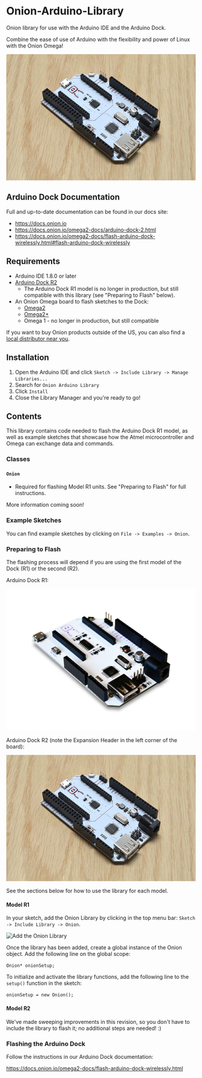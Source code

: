 # Onion-Arduino-Library

Onion library for use with the Arduino IDE and the Arduino Dock. 

Combine the ease of use of Arduino with the flexibility and power of Linux with the Onion Omega!

![Arduino Dock R2](./extras/arduino-dock-r2.jpg)

## Arduino Dock Documentation

Full and up-to-date documentation can be found in our docs site:

* https://docs.onion.io
* https://docs.onion.io/omega2-docs/arduino-dock-2.html
* https://docs.onion.io/omega2-docs/flash-arduino-dock-wirelessly.html#flash-arduino-dock-wirelessly

## Requirements

* Arduino IDE 1.8.0 or later
* [Arduino Dock R2](https://onion.io/store/arduino-dock-r2/)
    * The Arduino Dock R1 model is no longer in production, but still compatible with this library (see "Preparing to Flash" below).
* An Onion Omega board to flash sketches to the Dock:
    * [Omega2](https://onion.io/store/omega2/)
    * [Omega2+](https://onion.io/store/omega2p/)
    * Omega 1 - no longer in production, but still compatible

If you want to buy Onion products outside of the US, you can also find a [local distributor near you](https://onion.io/where-to-buy).

## Installation

1. Open the Arduino IDE and click `Sketch -> Include Library -> Manage Libraries...`
1. Search for `Onion Arduino Library`
1. Click `Install`
1. Close the Library Manager and you're ready to go!

## Contents

This library contains code needed to flash the Arduino Dock R1 model, as well as example sketches that showcase how the Atmel microcontroller and Omega can exchange data and commands.

### Classes

#### `Onion`

* Required for flashing Model R1 units. See "Preparing to Flash" for full instructions.

More information coming soon!

### Example Sketches

You can find example sketches by clicking on `File -> Examples -> Onion`.

### Preparing to Flash

The flashing process will depend if you are using the first model of the Dock (R1) or the second (R2).

Arduino Dock R1:

![Arduino Dock R1](./extras/arduino-dock.png)

Arduino Dock R2 (note the Expansion Header in the left corner of the board):

![Arduino Dock R2](./extras/arduino-dock-r2.jpg)

See the sections below for how to use the library for each model.

#### Model R1

In your sketch, add the Onion Library by clicking in the top menu bar: `Sketch -> Include Library -> Onion`.

![Add the Onion Library](https://i.imgur.com/MjYaLTO.png)

Once the library has been added, create a global instance of the Onion object. Add the following line on the global scope:

```
Onion* onionSetup;
```

To initialize and activate the library functions, add the following line to the `setup()` function in the sketch:

```
onionSetup = new Onion();
```

#### Model R2

We've made sweeping improvements in this revision, so you don't have to include the library to flash it; no additional steps are needed! :)

### Flashing the Arduino Dock

Follow the instructions in our Arduino Dock documentation: 

https://docs.onion.io/omega2-docs/flash-arduino-dock-wirelessly.html
